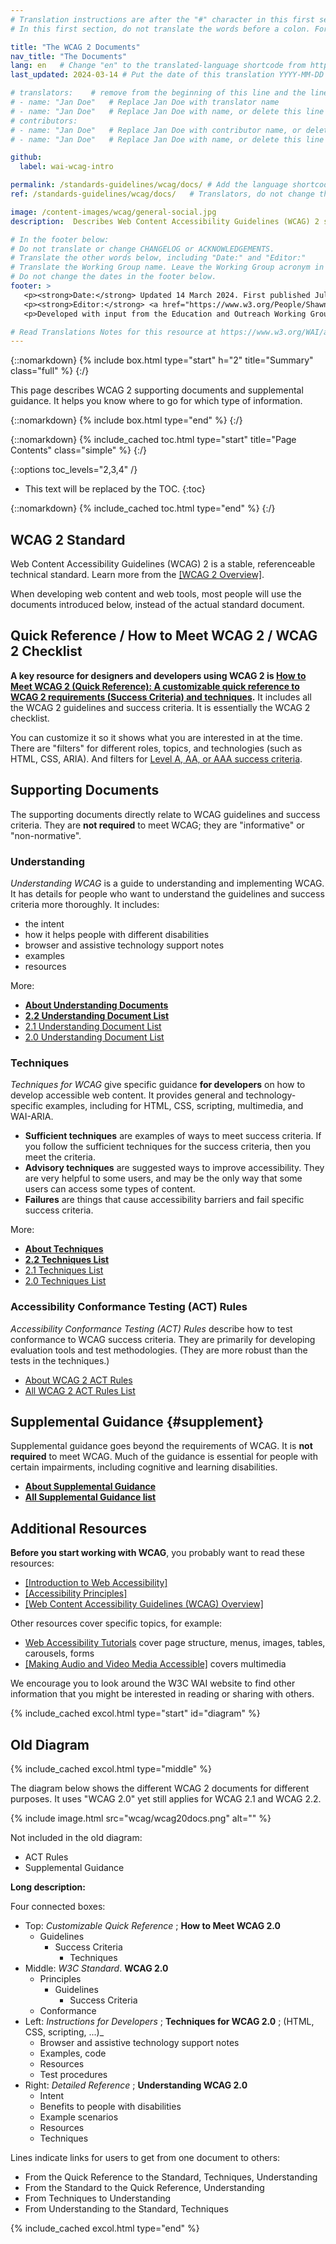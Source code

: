 ```yaml
---
# Translation instructions are after the "#" character in this first section. They are comments that do not show up in the web page. You do not need to translate the instructions after #.
# In this first section, do not translate the words before a colon. For example, do not translate "title:". Do translate the text after "title:".

title: "The WCAG 2 Documents"
nav_title: "The Documents"
lang: en   # Change "en" to the translated-language shortcode from https://www.iana.org/assignments/language-subtag-registry/language-subtag-registry
last_updated: 2024-03-14 # Put the date of this translation YYYY-MM-DD (with month in the middle)

# translators:    # remove from the beginning of this line and the lines below: "# " (the hash sign and the space)
# - name: "Jan Doe"   # Replace Jan Doe with translator name
# - name: "Jan Doe"   # Replace Jan Doe with name, or delete this line if not multiple translators
# contributors:
# - name: "Jan Doe"   # Replace Jan Doe with contributor name, or delete this line if none
# - name: "Jan Doe"   # Replace Jan Doe with name, or delete this line if not multiple contributors

github:
  label: wai-wcag-intro

permalink: /standards-guidelines/wcag/docs/ # Add the language shortcode to the end, with no slash at end, for example: /link/to/page/fr
ref: /standards-guidelines/wcag/docs/   # Translators, do not change this

image: /content-images/wcag/general-social.jpg
description:  Describes Web Content Accessibility Guidelines (WCAG) 2 supporting documents and supplemental guidance.

# In the footer below:
# Do not translate or change CHANGELOG or ACKNOWLEDGEMENTS.
# Translate the other words below, including "Date:" and "Editor:"
# Translate the Working Group name. Leave the Working Group acronym in English.
# Do not change the dates in the footer below.
footer: >
   <p><strong>Date:</strong> Updated 14 March 2024. First published July 2005.</p>
   <p><strong>Editor:</strong> <a href="https://www.w3.org/People/Shawn/">Shawn Lawton Henry</a>. Contributors: <a href="https://www.w3.org/People/hidde/">Hidde de Vries</a> and <a href="https://www.w3.org/People/shadi/">Shadi Abou-Zahra</a>.</p>
   <p>Developed with input from the Education and Outreach Working Group (<a href="https://www.w3.org/WAI/about/groups/eowg/">EOWG</a>).</p>

# Read Translations Notes for this resource at https://www.w3.org/WAI/about/translating/resources/resource-specific-instructions/
---
```


{::nomarkdown}
{% include box.html type="start" h="2" title="Summary" class="full" %}
{:/}

This page describes WCAG 2 supporting documents and supplemental guidance. It helps you know where to go for which type of information.

{::nomarkdown}
{% include box.html type="end" %}
{:/}

{::nomarkdown}
{% include_cached toc.html type="start" title="Page Contents" class="simple" %}
{:/}

{::options toc_levels="2,3,4" /}

-   This text will be replaced by the TOC.
{:toc}


{::nomarkdown}
{% include_cached toc.html type="end" %}
{:/}

## WCAG 2 Standard

Web Content Accessibility Guidelines (WCAG) 2 is a stable, referenceable technical standard. Learn more from the [[WCAG 2 Overview]](/standards-guidelines/wcag/).

When developing web content and web tools, most people will use the documents introduced below, instead of the actual standard document.

## Quick Reference / How to Meet WCAG 2 / WCAG 2 Checklist

**A key resource for designers and developers using WCAG 2 is [How to Meet WCAG 2 (Quick Reference): A customizable quick reference to WCAG 2 requirements (Success Criteria) and techniques](https://www.w3.org/WAI/WCAG22/quickref/).** It includes all the WCAG 2 guidelines and success criteria. It is essentially the WCAG 2 checklist.

You can customize it so it shows what you are interested in at the time. There are "filters" for different roles, topics, and technologies (such as HTML, CSS, ARIA). And filters for [Level A, AA, or AAA success criteria](https://www.w3.org/WAI/WCAG22/Understanding/conformance#levels).

## Supporting Documents

The supporting documents directly relate to WCAG guidelines and success criteria. They are **not required** to meet WCAG; they are "informative" or "non-normative".

### Understanding

<cite>Understanding WCAG</cite> is a guide to understanding and implementing WCAG. It has details for people who want to understand the guidelines and success criteria more thoroughly. It includes:

*  the intent
*  how it helps people with different disabilities
*  browser and assistive technology support notes
*  examples
*  resources

More:
* **[About Understanding Documents](https://www.w3.org/WAI/WCAG22/Understanding/intro)**
* **[2.2 Understanding Document List](https://www.w3.org/WAI/WCAG22/Understanding/)**
* [2.1 Understanding Document List](https://www.w3.org/WAI/WCAG21/Understanding/)
* [2.0 Understanding Document List](https://www.w3.org/TR/UNDERSTANDING-WCAG20/)

### Techniques

<cite>Techniques for WCAG</cite> give specific guidance **for developers** on how to develop accessible web content. It provides general and technology-specific examples, including for HTML, CSS, scripting, multimedia, and WAI-ARIA. 

* **Sufficient techniques** are examples of ways to meet success criteria. If you follow the sufficient techniques for the success criteria, then you meet the criteria.
* **Advisory techniques** are suggested ways to improve accessibility. They are very helpful to some users, and may be the only way that some users can access some types of content.
* **Failures** are things that cause accessibility barriers and fail specific success criteria.

More:
* **[About Techniques](https://www.w3.org/WAI/WCAG22/Understanding/understanding-techniques)**
* **[2.2 Techniques List](https://www.w3.org/WAI/WCAG22/Techniques/)**
* [2.1 Techniques List](https://www.w3.org/WAI/WCAG21/Techniques/)
* [2.0 Techniques List](https://www.w3.org/TR/WCAG20-TECHS/)

### Accessibility Conformance Testing (ACT) Rules

<cite>Accessibility Conformance Testing (ACT) Rules</cite> describe how to test conformance to WCAG success criteria. They are primarily for developing evaluation tools and test methodologies. (They are more robust than the tests in the techniques.)

* [About WCAG 2 ACT Rules](/standards-guidelines/act/rules/about/)
* [All WCAG 2 ACT Rules List](/standards-guidelines/act/rules/)

## Supplemental Guidance {#supplement}

Supplemental guidance goes beyond the requirements of WCAG. It is **not required** to meet WCAG. Much of the guidance is essential for people with certain impairments, including cognitive and learning disabilities.

* **[About Supplemental Guidance](/WCAG2/supplemental/about/)**
* **[All Supplemental Guidance list](/WCAG2/supplemental/)**

## Additional Resources

**Before you start working with WCAG**, you probably want to read these resources:
* [[Introduction to Web Accessibility]](/fundamentals/accessibility-intro/)
* [[Accessibility Principles]](/fundamentals/accessibility-principles/)
* [[Web Content Accessibility Guidelines (WCAG) Overview]](/standards-guidelines/wcag/)

Other resources cover specific topics, for example: 
* [Web Accessibility Tutorials](/WAI/tutorials/) cover page structure, menus, images, tables, carousels, forms
* [[Making Audio and Video Media Accessible]](/media/av/) covers multimedia

We encourage you to look around the W3C WAI website to find other information that you might be interested in reading or sharing with others.


{% include_cached excol.html type="start" id="diagram" %}

## Old Diagram

{% include_cached excol.html type="middle" %}

The diagram below shows the different WCAG 2 documents for different purposes. It uses "WCAG 2.0" yet still applies for WCAG 2.1 and WCAG 2.2.

{% include image.html src="wcag/wcag20docs.png" alt="" %}

Not included in the old diagram:
* ACT Rules
* Supplemental Guidance

**Long description:**

Four connected boxes:
* Top: _Customizable Quick Reference_ ; **How to Meet WCAG 2.0**
  * Guidelines
    * Success Criteria
      * Techniques
* Middle: _W3C Standard_. **WCAG 2.0**
  * Principles
    * Guidelines
      * Success Criteria
  * Conformance
* Left: _Instructions for Developers_ ; **Techniques for WCAG 2.0** ; (HTML, CSS, scripting, ...)_
  * Browser and assistive technology support notes
  * Examples, code
  * Resources
  * Test procedures
* Right: _Detailed Reference_ ; **Understanding WCAG 2.0**
  * Intent
  * Benefits to people with disabilities
  * Example scenarios
  * Resources
  * Techniques

Lines indicate links for users to get from one document to others:
* From the Quick Reference to the Standard, Techniques, Understanding
* From the Standard to the Quick Reference, Understanding
* From Techniques to Understanding
* From Understanding to the Standard, Techniques

{% include_cached excol.html type="end" %}

